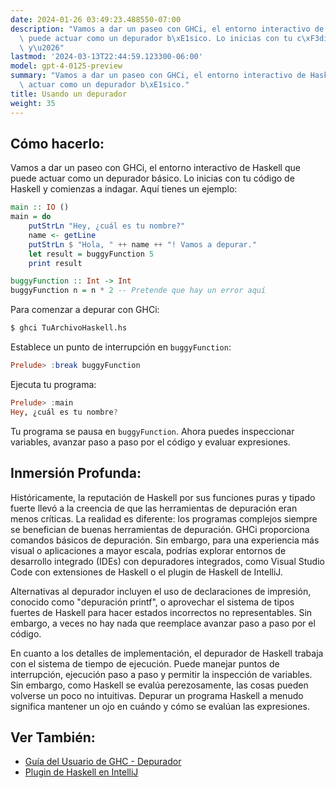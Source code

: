 ```yaml
---
date: 2024-01-26 03:49:23.488550-07:00
description: "Vamos a dar un paseo con GHCi, el entorno interactivo de Haskell que\
  \ puede actuar como un depurador b\xE1sico. Lo inicias con tu c\xF3digo de Haskell\
  \ y\u2026"
lastmod: '2024-03-13T22:44:59.123300-06:00'
model: gpt-4-0125-preview
summary: "Vamos a dar un paseo con GHCi, el entorno interactivo de Haskell que puede\
  \ actuar como un depurador b\xE1sico."
title: Usando un depurador
weight: 35
---
```


## Cómo hacerlo:
Vamos a dar un paseo con GHCi, el entorno interactivo de Haskell que puede actuar como un depurador básico. Lo inicias con tu código de Haskell y comienzas a indagar. Aquí tienes un ejemplo:

```Haskell
main :: IO ()
main = do
    putStrLn "Hey, ¿cuál es tu nombre?"
    name <- getLine
    putStrLn $ "Hola, " ++ name ++ "! Vamos a depurar."
    let result = buggyFunction 5
    print result

buggyFunction :: Int -> Int
buggyFunction n = n * 2 -- Pretende que hay un error aquí
```

Para comenzar a depurar con GHCi:

```bash
$ ghci TuArchivoHaskell.hs
```

Establece un punto de interrupción en `buggyFunction`:

```Haskell
Prelude> :break buggyFunction
```

Ejecuta tu programa:

```Haskell
Prelude> :main
Hey, ¿cuál es tu nombre?
```

Tu programa se pausa en `buggyFunction`. Ahora puedes inspeccionar variables, avanzar paso a paso por el código y evaluar expresiones.

## Inmersión Profunda:
Históricamente, la reputación de Haskell por sus funciones puras y tipado fuerte llevó a la creencia de que las herramientas de depuración eran menos críticas. La realidad es diferente: los programas complejos siempre se benefician de buenas herramientas de depuración. GHCi proporciona comandos básicos de depuración. Sin embargo, para una experiencia más visual o aplicaciones a mayor escala, podrías explorar entornos de desarrollo integrado (IDEs) con depuradores integrados, como Visual Studio Code con extensiones de Haskell o el plugin de Haskell de IntelliJ.

Alternativas al depurador incluyen el uso de declaraciones de impresión, conocido como "depuración printf", o aprovechar el sistema de tipos fuertes de Haskell para hacer estados incorrectos no representables. Sin embargo, a veces no hay nada que reemplace avanzar paso a paso por el código.

En cuanto a los detalles de implementación, el depurador de Haskell trabaja con el sistema de tiempo de ejecución. Puede manejar puntos de interrupción, ejecución paso a paso y permitir la inspección de variables. Sin embargo, como Haskell se evalúa perezosamente, las cosas pueden volverse un poco no intuitivas. Depurar un programa Haskell a menudo significa mantener un ojo en cuándo y cómo se evalúan las expresiones.

## Ver También:
- [Guía del Usuario de GHC - Depurador](https://downloads.haskell.org/~ghc/latest/docs/html/users_guide/debugging.html)
- [Plugin de Haskell en IntelliJ](https://plugins.jetbrains.com/plugin/8258-intellij-haskell)
